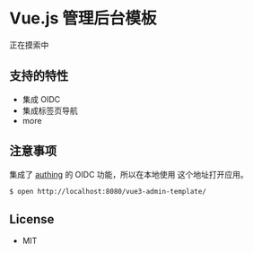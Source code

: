 # Vue.js 管理后台模板

正在摸索中

## 支持的特性

- 集成 OIDC
- 集成标签页导航
- more

## 注意事项

集成了 [authing](https://docs.authing.cn/v2/apn/) 的 OIDC 功能，所以在本地使用  这个地址打开应用。 

```sh
$ open http://localhost:8080/vue3-admin-template/
```
## License

- MIT
